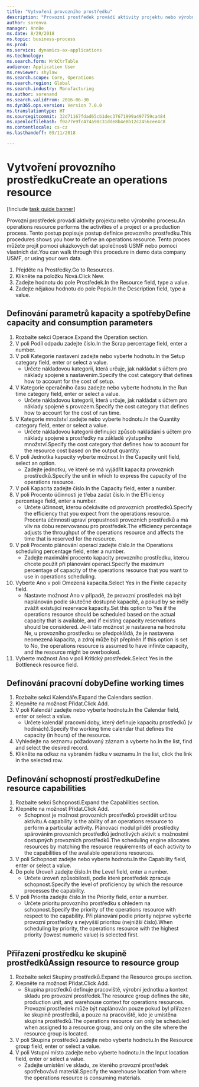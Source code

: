 ```yaml
--- 
title: "Vytvoření provozního prostředku"
description: "Provozní prostředek provádí aktivity projektu nebo výrobního procesu."
author: sorenva
manager: AnnBe
ms.date: 8/29/2018
ms.topic: business-process
ms.prod: 
ms.service: dynamics-ax-applications
ms.technology: 
ms.search.form: WrkCtrTable
audience: Application User
ms.reviewer: shylaw
ms.search.scope: Core, Operations
ms.search.region: Global
ms.search.industry: Manufacturing
ms.author: sorenand
ms.search.validFrom: 2016-06-30
ms.dyn365.ops.version: Version 7.0.0
ms.translationtype: HT
ms.sourcegitcommit: 32d71167fdad65cb1dec37671999a497759ca484
ms.openlocfilehash: f0a77e9fc474a90c31dde8b4e8b12c2456cee4c8
ms.contentlocale: cs-cz
ms.lasthandoff: 09/11/2018

---
```

# <a name="create-an-operations-resource"></a><span data-ttu-id="4b871-103">Vytvoření provozního prostředku</span><span class="sxs-lookup"><span data-stu-id="4b871-103">Create an operations resource</span></span>

[!include [task guide banner](../../includes/task-guide-banner.md)]

<span data-ttu-id="4b871-104">Provozní prostředek provádí aktivity projektu nebo výrobního procesu.</span><span class="sxs-lookup"><span data-stu-id="4b871-104">An operations resource performs the activities of a project or a production process.</span></span> <span data-ttu-id="4b871-105">Tento postup popisuje postup definice provozního prostředku.</span><span class="sxs-lookup"><span data-stu-id="4b871-105">This procedures shows you how to define an operations resource.</span></span> <span data-ttu-id="4b871-106">Tento proces můžete projít pomocí ukázkových dat společnosti USMF nebo pomocí vlastních dat.</span><span class="sxs-lookup"><span data-stu-id="4b871-106">You can walk through this procedure in demo data company USMF, or using your own data.</span></span>

1. <span data-ttu-id="4b871-107">Přejděte na Prostředky.</span><span class="sxs-lookup"><span data-stu-id="4b871-107">Go to Resources.</span></span>
2. <span data-ttu-id="4b871-108">Klikněte na položku Nová.</span><span class="sxs-lookup"><span data-stu-id="4b871-108">Click New.</span></span>
3. <span data-ttu-id="4b871-109">Zadejte hodnotu do pole Prostředek.</span><span class="sxs-lookup"><span data-stu-id="4b871-109">In the Resource field, type a value.</span></span>
4. <span data-ttu-id="4b871-110">Zadejte nějakou hodnotu do pole Popis.</span><span class="sxs-lookup"><span data-stu-id="4b871-110">In the Description field, type a value.</span></span>

## <a name="define-capacity-and-consumption-parameters"></a><span data-ttu-id="4b871-111">Definování parametrů kapacity a spotřeby</span><span class="sxs-lookup"><span data-stu-id="4b871-111">Define capacity and consumption parameters</span></span>
1. <span data-ttu-id="4b871-112">Rozbalte sekci Operace.</span><span class="sxs-lookup"><span data-stu-id="4b871-112">Expand the Operation section.</span></span>
2. <span data-ttu-id="4b871-113">V poli Podíl odpadu zadejte číslo.</span><span class="sxs-lookup"><span data-stu-id="4b871-113">In the Scrap percentage field, enter a number.</span></span>
3. <span data-ttu-id="4b871-114">V poli Kategorie nastavení zadejte nebo vyberte hodnotu.</span><span class="sxs-lookup"><span data-stu-id="4b871-114">In the Setup category field, enter or select a value.</span></span>
    * <span data-ttu-id="4b871-115">Určete nákladovou kategorii, která určuje, jak nakládat s účtem pro náklady spojené s nastavením.</span><span class="sxs-lookup"><span data-stu-id="4b871-115">Specify the cost category that defines how to account for the cost of setup.</span></span>  
4. <span data-ttu-id="4b871-116">V Kategorie operačního času zadejte nebo vyberte hodnotu.</span><span class="sxs-lookup"><span data-stu-id="4b871-116">In the Run time category field, enter or select a value.</span></span>
    * <span data-ttu-id="4b871-117">Určete nákladovou kategorii, která určuje, jak nakládat s účtem pro náklady spojené s provozem.</span><span class="sxs-lookup"><span data-stu-id="4b871-117">Specify the cost category that defines how to account for the cost of run time.</span></span>  
5. <span data-ttu-id="4b871-118">V Kategorie množství zadejte nebo vyberte hodnotu.</span><span class="sxs-lookup"><span data-stu-id="4b871-118">In the Quantity category field, enter or select a value.</span></span>
    * <span data-ttu-id="4b871-119">Určete nákladovou kategorii definující způsob nakládání s účtem pro náklady spojené s prostředky na základě výstupního množství.</span><span class="sxs-lookup"><span data-stu-id="4b871-119">Specify the cost category that defines how to account for the resource cost based on the output quantity.</span></span>  
6. <span data-ttu-id="4b871-120">V poli Jednotka kapacity vyberte možnost.</span><span class="sxs-lookup"><span data-stu-id="4b871-120">In the Capacity unit field, select an option.</span></span>
    * <span data-ttu-id="4b871-121">Zadejte jednotku, ve které se má vyjádřit kapacita provozních prostředků.</span><span class="sxs-lookup"><span data-stu-id="4b871-121">Specify the unit in which to express the capacity of the operations resource.</span></span>  
7. <span data-ttu-id="4b871-122">V poli Kapacita zadejte číslo.</span><span class="sxs-lookup"><span data-stu-id="4b871-122">In the Capacity field, enter a number.</span></span>
8. <span data-ttu-id="4b871-123">V poli Procento účinnosti je třeba zadat číslo.</span><span class="sxs-lookup"><span data-stu-id="4b871-123">In the Efficiency percentage field, enter a number.</span></span>
    * <span data-ttu-id="4b871-124">Určete účinnost, kterou očekáváte od provozních prostředků.</span><span class="sxs-lookup"><span data-stu-id="4b871-124">Specify the efficiency that you expect from the operations resource.</span></span> <span data-ttu-id="4b871-125">Procenta účinnosti upraví propustnosti provozních prostředků a má vliv na dobu rezervovanou pro prostředek.</span><span class="sxs-lookup"><span data-stu-id="4b871-125">The efficiency percentage adjusts the throughput of the operations resource and affects the time that is reserved for the resource.</span></span>  
9. <span data-ttu-id="4b871-126">V poli Procento plánování operací zadejte číslo.</span><span class="sxs-lookup"><span data-stu-id="4b871-126">In the Operations scheduling percentage field, enter a number.</span></span>
    * <span data-ttu-id="4b871-127">Zadejte maximální procento kapacity provozního prostředku, kterou chcete použít při plánování operací.</span><span class="sxs-lookup"><span data-stu-id="4b871-127">Specify the maximum percentage of capacity of the operations resource that you want to use in operations scheduling.</span></span>  
10. <span data-ttu-id="4b871-128">Vyberte Ano v poli Omezená kapacita.</span><span class="sxs-lookup"><span data-stu-id="4b871-128">Select Yes in the Finite capacity field.</span></span>
    * <span data-ttu-id="4b871-129">Nastavte možnost Ano v případě, že provozní prostředek má být naplánován podle skutečné dostupné kapacitě, a pokud by se měly zvážit existující rezervace kapacity.</span><span class="sxs-lookup"><span data-stu-id="4b871-129">Set this option to Yes if the operations resource should be scheduled based on the actual capacity that is available, and if existing capacity reservations should be considered.</span></span> <span data-ttu-id="4b871-130">Je-li tato možnost je nastavena na hodnotu Ne, u provozního prostředku se předpokládá, že je nastavena neomezená kapacita, a zdroj může být přeplněn.</span><span class="sxs-lookup"><span data-stu-id="4b871-130">If this option is set to No, the operations resource is assumed to have infinite capacity, and the resource might be overbooked.</span></span>  
11. <span data-ttu-id="4b871-131">Vyberte možnost Ano v poli Kritický prostředek.</span><span class="sxs-lookup"><span data-stu-id="4b871-131">Select Yes in the Bottleneck resource field.</span></span>

## <a name="define-working-times"></a><span data-ttu-id="4b871-132">Definování pracovní doby</span><span class="sxs-lookup"><span data-stu-id="4b871-132">Define working times</span></span>
1. <span data-ttu-id="4b871-133">Rozbalte sekci Kalendáře.</span><span class="sxs-lookup"><span data-stu-id="4b871-133">Expand the Calendars section.</span></span>
2. <span data-ttu-id="4b871-134">Klepněte na možnost Přidat.</span><span class="sxs-lookup"><span data-stu-id="4b871-134">Click Add.</span></span>
3. <span data-ttu-id="4b871-135">V poli Kalendář zadejte nebo vyberte hodnotu.</span><span class="sxs-lookup"><span data-stu-id="4b871-135">In the Calendar field, enter or select a value.</span></span>
    * <span data-ttu-id="4b871-136">Určete kalendář pracovní doby, který definuje kapacitu prostředků (v hodinách).</span><span class="sxs-lookup"><span data-stu-id="4b871-136">Specify the working time calendar that defines the capacity (in hours) of the resource.</span></span>  
4. <span data-ttu-id="4b871-137">Vyhledejte na seznamu požadovaný záznam a vyberte ho.</span><span class="sxs-lookup"><span data-stu-id="4b871-137">In the list, find and select the desired record.</span></span>
5. <span data-ttu-id="4b871-138">Klikněte na odkaz na vybraném řádku v seznamu.</span><span class="sxs-lookup"><span data-stu-id="4b871-138">In the list, click the link in the selected row.</span></span>

## <a name="define-resource-capabilities"></a><span data-ttu-id="4b871-139">Definování schopností prostředku</span><span class="sxs-lookup"><span data-stu-id="4b871-139">Define resource capabilities</span></span>
1. <span data-ttu-id="4b871-140">Rozbalte sekci Schopnosti.</span><span class="sxs-lookup"><span data-stu-id="4b871-140">Expand the Capabilities section.</span></span>
2. <span data-ttu-id="4b871-141">Klepněte na možnost Přidat.</span><span class="sxs-lookup"><span data-stu-id="4b871-141">Click Add.</span></span>
    * <span data-ttu-id="4b871-142">Schopnost je možnost provozních prostředků provádět určitou aktivitu.</span><span class="sxs-lookup"><span data-stu-id="4b871-142">A capability is the ability of an operations resource to perform a particular activity.</span></span> <span data-ttu-id="4b871-143">Plánovací modul přidělí prostředky spárováním provozních prostředků jednotlivých aktivit s možnostmi dostupných provozních prostředků.</span><span class="sxs-lookup"><span data-stu-id="4b871-143">The scheduling engine allocates resources by matching the resource requirements of each activity to the capabilities of the available operations resources.</span></span>  
3. <span data-ttu-id="4b871-144">V poli Schopnost zadejte nebo vyberte hodnotu.</span><span class="sxs-lookup"><span data-stu-id="4b871-144">In the Capability field, enter or select a value.</span></span>
4. <span data-ttu-id="4b871-145">Do pole Úroveň zadejte číslo.</span><span class="sxs-lookup"><span data-stu-id="4b871-145">In the Level field, enter a number.</span></span>
    * <span data-ttu-id="4b871-146">Určete úroveň způsobilosti, podle které prostředek zpracuje schopnost.</span><span class="sxs-lookup"><span data-stu-id="4b871-146">Specify the level of proficiency by which the resource processes the capability.</span></span>  
5. <span data-ttu-id="4b871-147">V poli Priorita zadejte číslo.</span><span class="sxs-lookup"><span data-stu-id="4b871-147">In the Priority field, enter a number.</span></span>
    * <span data-ttu-id="4b871-148">Určete prioritu provozního prostředku s ohledem na schopnost.</span><span class="sxs-lookup"><span data-stu-id="4b871-148">Specify the priority of the operations resource with respect to the capability.</span></span> <span data-ttu-id="4b871-149">Při plánování podle priority nejprve vyberte provozní prostředky s nejvyšší prioritou (nejnižší číslo).</span><span class="sxs-lookup"><span data-stu-id="4b871-149">When scheduling by priority, the operations resource with the highest priority (lowest numeric value) is selected first.</span></span>  

## <a name="assign-resource-to-resource-group"></a><span data-ttu-id="4b871-150">Přiřazení prostředku ke skupině prostředků</span><span class="sxs-lookup"><span data-stu-id="4b871-150">Assign resource to resource group</span></span>
1. <span data-ttu-id="4b871-151">Rozbalte sekci Skupiny prostředků.</span><span class="sxs-lookup"><span data-stu-id="4b871-151">Expand the Resource groups section.</span></span>
2. <span data-ttu-id="4b871-152">Klepněte na možnost Přidat.</span><span class="sxs-lookup"><span data-stu-id="4b871-152">Click Add.</span></span>
    * <span data-ttu-id="4b871-153">Skupina prostředků definuje pracoviště, výrobní jednotku a kontext skladu pro provozní prostředek.</span><span class="sxs-lookup"><span data-stu-id="4b871-153">The resource group defines the site, production unit, and warehouse context for operations resources.</span></span> <span data-ttu-id="4b871-154">Provozní prostředek může být naplánován pouze pokud byl přiřazen ke skupině prostředků, a pouze na pracoviště, kde je umístěna skupina prostředků.</span><span class="sxs-lookup"><span data-stu-id="4b871-154">The operations resource can only be scheduled when assigned to a resource group, and only on the site where the resource group is located.</span></span>  
3. <span data-ttu-id="4b871-155">V poli Skupina prostředků zadejte nebo vyberte hodnotu.</span><span class="sxs-lookup"><span data-stu-id="4b871-155">In the Resource group field, enter or select a value.</span></span>
4. <span data-ttu-id="4b871-156">V poli Vstupní místo zadejte nebo vyberte hodnotu.</span><span class="sxs-lookup"><span data-stu-id="4b871-156">In the Input location field, enter or select a value.</span></span>
    * <span data-ttu-id="4b871-157">Zadejte umístění ve skladu, ze kterého provozní prostředek spotřebovává materiál.</span><span class="sxs-lookup"><span data-stu-id="4b871-157">Specify the warehouse location from where the operations resource is consuming materials.</span></span>  


